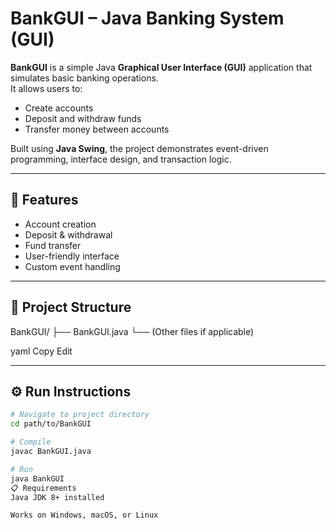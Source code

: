 # BankGUI – Java Banking System (GUI)

**BankGUI** is a simple Java **Graphical User Interface (GUI)** application that simulates basic banking operations.  
It allows users to:
- Create accounts
- Deposit and withdraw funds
- Transfer money between accounts

Built using **Java Swing**, the project demonstrates event-driven programming, interface design, and transaction logic.

---

## 🚀 Features
- Account creation
- Deposit & withdrawal
- Fund transfer
- User-friendly interface
- Custom event handling

---

## 📂 Project Structure
BankGUI/
├── BankGUI.java
└── (Other files if applicable)

yaml
Copy
Edit

---

## ⚙️ Run Instructions
```bash
# Navigate to project directory
cd path/to/BankGUI

# Compile
javac BankGUI.java

# Run
java BankGUI
📋 Requirements
Java JDK 8+ installed

Works on Windows, macOS, or Linux
